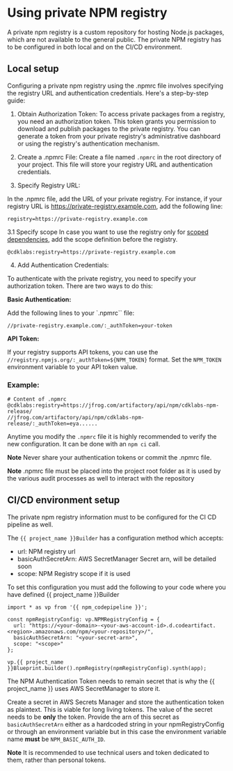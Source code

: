 # Using private NPM registry

A private npm registry is a custom repository for hosting Node.js packages, which are not available to the general public.
The private NPM registry has to be configured in both local and on the CI/CD environment.

## Local setup

Configuring a private npm registry using the .npmrc file involves specifying the registry URL and authentication credentials. Here's a step-by-step guide:

1. Obtain Authorization Token:
   To access private packages from a registry, you need an authorization token. This token grants you permission to download and publish packages to the private registry. You can generate a token from your private registry's administrative dashboard or using the registry's authentication mechanism.

2. Create a .npmrc File:
   Create a file named `.npmrc` in the root directory of your project. This file will store your registry URL and authentication credentials.

3. Specify Registry URL:

In the .npmrc file, add the URL of your private registry. For instance, if your registry URL is https://private-registry.example.com, add the following line:

```
registry=https://private-registry.example.com
```

3.1 Specify scope
In case you want to use the registry only for [scoped dependencies](https://docs.npmjs.com/about-scopes), add the scope definition before the registry.

```
@cdklabs:registry=https://private-registry.example.com
```

4. Add Authentication Credentials:

To authenticate with the private registry, you need to specify your authorization token. There are two ways to do this:

**Basic Authentication:**

Add the following lines to your `.npmrc`` file:

```
//private-registry.example.com/:_authToken=your-token

```

**API Token:**

If your registry supports API tokens, you can use the `//registry.npmjs.org/:_authToken=${NPM_TOKEN}` format.
Set the `NPM_TOKEN` environment variable to your API token value.

### Example:

```
# Content of .npmrc
@cdklabs:registry=https://jfrog.com/artifactory/api/npm/cdklabs-npm-release/
//jfrog.com/artifactory/api/npm/cdklabs-npm-release/:_authToken=eya......
```

Anytime you modify the `.npmrc` file it is highly recommended to verify the new configuration. It can be done with an `npm ci` call.

**Note**
Never share your authentication tokens or commit the .npmrc file.

**Note**
.npmrc file must be placed into the project root folder as it is used by the various audit processes as well to interact with the repository


## CI/CD environment setup

The private npm registry information must to be configured for the CI CD pipeline as well.

The `{{ project_name }}Builder` has a configuration method which accepts:

- url: NPM registry url
- basicAuthSecretArn: AWS SecretManager Secret arn, will be detailed soon
- scope: NPM Registry scope if it is used

To set this configuration you must add the following to your code where you have defined {{ project_name }}Builder
```
import * as vp from '{{ npm_codepipeline }}';

const npmRegistryConfig: vp.NPMRegistryConfig = {
  url: "https://<your-domain>-<your-aws-account-id>.d.codeartifact.<region>.amazonaws.com/npm/<your-repository>/", 
  basicAuthSecretArn: "<your-secret-arn>", 
  scope: "<scope>" 
};

vp.{{ project_name }}Blueprint.builder().npmRegistry(npmRegistryConfig).synth(app);
```

The NPM Authentication Token needs to remain secret that is why the {{ project_name }} uses AWS SecretManager to store it.

Create a secret in AWS Secrets Manager and store the authentication token as plaintext. This is viable for long living tokens. The value of the secret needs to be **only** the token. Provide the arn of this secret as `basicAuthSecretArn` either as a hardcoded string  in your npmRegistryConfig or through an environment variable but in this case the environment variable name **must** be `NPM_BASIC_AUTH_ID`.

**Note** It is recommended to use technical users and token dedicated to them, rather than personal tokens.
